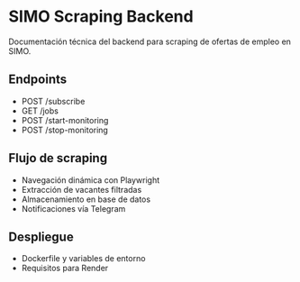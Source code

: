 # SIMO Scraping Backend

Documentación técnica del backend para scraping de ofertas de empleo en SIMO.

## Endpoints

- POST /subscribe
- GET /jobs
- POST /start-monitoring
- POST /stop-monitoring

## Flujo de scraping

- Navegación dinámica con Playwright
- Extracción de vacantes filtradas
- Almacenamiento en base de datos
- Notificaciones vía Telegram

## Despliegue

- Dockerfile y variables de entorno
- Requisitos para Render

